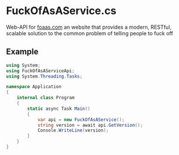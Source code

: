 # FuckOfAsAService.cs
Web-API for [foaas.com](https://foass.1001010.com/) an website that provides a modern, RESTful, scalable solution to the common problem of telling people to fuck off

## Example
```cs
using System;
using FuckOfAsAServiceApi;
using System.Threading.Tasks;

namespace Application
{
    internal class Program
    {
        static async Task Main()
        {
            var api = new FuckOfAsAService();
            string version = await api.GetVersion();
            Console.WriteLine(version);
        }
    }
}
```
